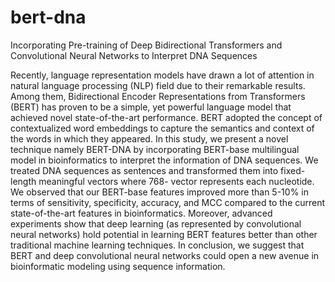 # bert-dna
Incorporating Pre-training of Deep Bidirectional Transformers and Convolutional Neural Networks to Interpret DNA Sequences

Recently, language representation models have drawn a lot of attention in natural language processing (NLP) field due to their remarkable results. Among them, Bidirectional Encoder Representations from Transformers (BERT) has proven to be a simple, yet powerful language model that achieved novel state-of-the-art performance. BERT adopted the concept of contextualized word embeddings to capture the semantics and context of the words in which they appeared. In this study, we present a novel technique namely BERT-DNA by incorporating BERT-base multilingual model in bioinformatics to interpret the information of DNA sequences. We treated DNA sequences as sentences and transformed them into fixed-length meaningful vectors where 768- vector represents each nucleotide. We observed that our BERT-base features improved more than 5-10% in terms of sensitivity, specificity, accuracy, and MCC compared to the current state-of-the-art features in bioinformatics. Moreover, advanced experiments show that deep learning (as represented by convolutional neural networks) hold potential in learning BERT features better than other traditional machine learning techniques. In conclusion, we suggest that BERT and deep convolutional neural networks could open a new avenue in bioinformatic modeling using sequence information.
